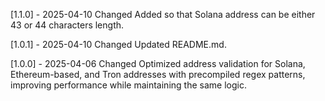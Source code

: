 [1.1.0] - 2025-04-10
Changed
Added so that Solana address can be either 43 or 44 characters length.

[1.0.1] - 2025-04-10
Changed
Updated README.md.

[1.0.0] - 2025-04-06
Changed
Optimized address validation for Solana, Ethereum-based, and Tron addresses with precompiled regex patterns, improving performance while maintaining the same logic.